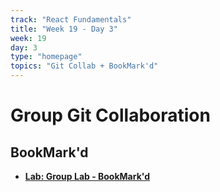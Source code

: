 ```yaml
---
track: "React Fundamentals"
title: "Week 19 - Day 3"
week: 19
day: 3
type: "homepage"
topics: "Git Collab + BookMark'd"
---
```



# Group Git Collaboration

## BookMark'd


- [**Lab: Group Lab - BookMark'd**](/react-fundamentals/week-19/day-2/labs/bookmarkd-lab) 